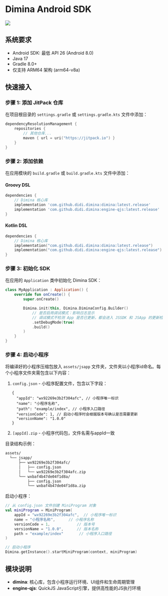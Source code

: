 # Dimina Android SDK

[![](https://jitpack.io/v/didi/dimina.svg)](https://jitpack.io/#didi/dimina)

## 系统要求

- Android SDK: 最低 API 26 (Android 8.0)
- Java 17
- Gradle 8.0+
- 仅支持 ARM64 架构 (arm64-v8a)

## 快速接入

### 步骤 1: 添加 JitPack 仓库

在项目根目录的 `settings.gradle` 或 `settings.gradle.kts` 文件中添加：

```kotlin
dependencyResolutionManagement {
    repositories {
        // 其他仓库...
        maven { url = uri("https://jitpack.io") }
    }
}
```

### 步骤 2: 添加依赖

在应用模块的 `build.gradle` 或 `build.gradle.kts` 文件中添加：

#### Groovy DSL

```groovy
dependencies {
    // Dimina 核心库
    implementation 'com.github.didi.dimina:dimina:latest.release'
    implementation 'com.github.didi.dimina:engine-qjs:latest.release'
}
```

#### Kotlin DSL

```kotlin
dependencies {
    // Dimina 核心库
    implementation("com.github.didi.dimina:dimina:latest.release")
    implementation("com.github.didi.dimina:engine-qjs:latest.release")
}
```

### 步骤 3: 初始化 SDK

在应用的 `Application` 类中初始化 Dimina SDK：

```kotlin
class MyApplication : Application() {
    override fun onCreate() {
        super.onCreate()

        Dimina.init(this, Dimina.DiminaConfig.Builder()
            // 是否启用调试模式：影响日志显示
            // 调试模式不检测 App 是否已更新，都会进入 JSSDK 和 JSApp 的更新检测逻辑
            .setDebugMode(true)
            .build()
        )
    }
}
```

### 步骤 4: 启动小程序

将编译好的小程序压缩包放入 `assets/jsapp` 文件夹，文件夹以小程序id命名。每个小程序文件夹需包含以下内容：

1. `config.json` - 小程序配置文件，包含以下字段：

```json5
   {
     "appId": "wx92269e3b2f304afc", // 小程序唯一标识
     "name": "小程序名称",
     "path": "example/index", // 小程序入口路径
     "versionCode": 1, // 启动小程序时会根据版本号确认是否需要更新
     "versionName": "1.0.0"
   }
   ```

2. `[appId].zip` - 小程序代码包，文件名需与appId一致

目录结构示例：

```txt
assets/
  └── jsapp/
      ├── wx92269e3b2f304afc/
      │   ├── config.json
      │   └── wx92269e3b2f304afc.zip
      └── wxbaf4b47de04f1d8a/
          ├── config.json
          └── wxbaf4b47de04f1d8a.zip
```

启动小程序：

```kotlin
// 从 config.json 文件创建 MiniProgram 对象
val miniProgram = MiniProgram(
    appId = "wx92269e3b2f304afc",  // 小程序唯一标识
    name = "小程序名称",      // 小程序名称
    versionCode = 1,            // 版本号
    versionName = "1.0.0",      // 版本名称
    path = "example/index"       // 小程序入口路径
)

// 启动小程序
Dimina.getInstance().startMiniProgram(context, miniProgram)
```

## 模块说明

- **dimina**: 核心库，包含小程序运行环境、UI组件和生命周期管理
- **engine-qjs**: QuickJS JavaScript引擎，提供高性能的JS执行环境
